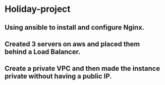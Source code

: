# Holiday-project
## Using ansible to install and configure Nginx.
## Created 3 servers on aws and placed them behind a Load Balancer.
## Create a private VPC and then made the instance private without having a public IP.

